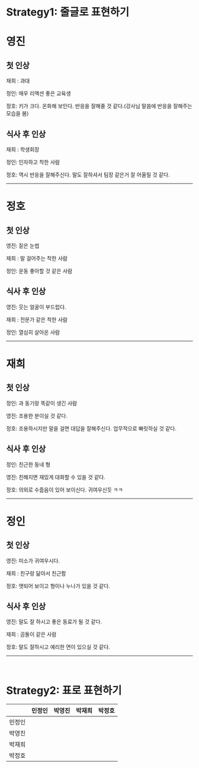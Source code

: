 # Strategy1: 줄글로 표현하기

# 영진
## 첫 인상
재희 : 과대

정인: 매우 리액션 좋은 교육생

정호: 키가 크다. 온화해 보인다. 반응을 잘해줄 것 같다.(강사님 말씀에 반응을 잘해주는 모습을 봄)

## 식사 후 인상
재희 : 학생회장

정인: 인자하고 착한 사람

정호: 역시 반응을 잘해주신다. 말도 잘하셔서 팀장 같은거 잘 어울릴 것 같다.

---
# 정호
## 첫 인상

영진: 짙은 눈썹

재희 : 말 걸어주는 착한  사람

정인: 운동 좋아할 것 같은 사람

## 식사 후 인상
영진: 웃는 얼굴이 부드럽다.

재희 : 전문가 같은 착한 사람

정인: 열심히 살아온 사람

---
# 재희
## 첫 인상
정인: 과 동기랑 똑같이 생긴 사람

영진: 조용한 분이실 것 같다.

정호: 조용하시지만 말을 걸면 대답을 잘해주신다. 업무적으로 빠릿하실 것 같다.

## 식사 후 인상
정인: 친근한 동네 형

영진: 친해지면 재밌게 대화할 수 있을 것 같다.

정호: 의외로 수줍음이 있어 보이신다. 귀여우신듯 ㅋㅋ

---
# 정인
## 첫 인상
영진: 미소가 귀여우시다.

재희 : 친구랑 닮아서 친근함

정호: 앳되어 보이고 형이나 누나가 있을 것 같다.

## 식사 후 인상
영진: 말도 잘 하시고 좋은 동료가 될 것 같다.

재희 : 곰돌이 같은 사람

정호: 말도 잘하시고 예리한 면이 있으실 것 같다.

---
<br/>

# Strategy2: 표로 표현하기

|  | 민정인 | 박영진 | 박재희 | 박정호 |
| --- | --- | --- | --- | --- |
| 민정인 |  |  |  |  |
| 박영진 |  |  |  |  |
| 박재희 |  |  |  |  |
| 박정호 |  |  |  |  |
